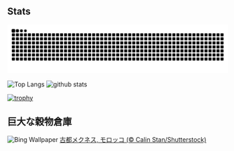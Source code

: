 ## Stats
<picture>
  <source media="(prefers-color-scheme: dark)" srcset="https://raw.githubusercontent.com/ba230t/ba230t/output/github-contribution-grid-snake-dark.svg">
  <source media="(prefers-color-scheme: light)" srcset="https://raw.githubusercontent.com/ba230t/ba230t/output/github-contribution-grid-snake.svg">
  <img alt="github contribution grid snake animation" src="https://raw.githubusercontent.com/ba230t/ba230t/output/github-contribution-grid-snake.svg">
</picture>

<p align="left">
  <img alt="Top Langs" height="150px" src="https://github-readme-stats.vercel.app/api/top-langs/?username=ba230t&layout=compact&theme=transparent" />
  <img alt="github stats" height="150px" src="https://github-readme-stats.vercel.app/api?username=ba230t&theme=transparent" />
</p>

[![trophy](https://github-profile-trophy.vercel.app/?username=ba230t&theme=transparent&column=7)](https://github.com/ryo-ma/github-profile-trophy)


<!-- Bing Wallpaper Start -->
## 巨大な穀物倉庫
![Bing Wallpaper](https://www.bing.com/th?id=OHR.MeknesMorocco_JA-JP3587132795_1920x1080.jpg&rf=LaDigue_1920x1080.jpg&pid=hp)
[古都メクネス, モロッコ (© Calin Stan/Shutterstock)](https://www.bing.com/search?q=%E5%8F%A4%E9%83%BD%E3%83%A1%E3%82%AF%E3%83%8D%E3%82%B9&form=hpcapt&filters=HpDate%3a%2220250110_1500%22)
<!-- Bing Wallpaper End -->
